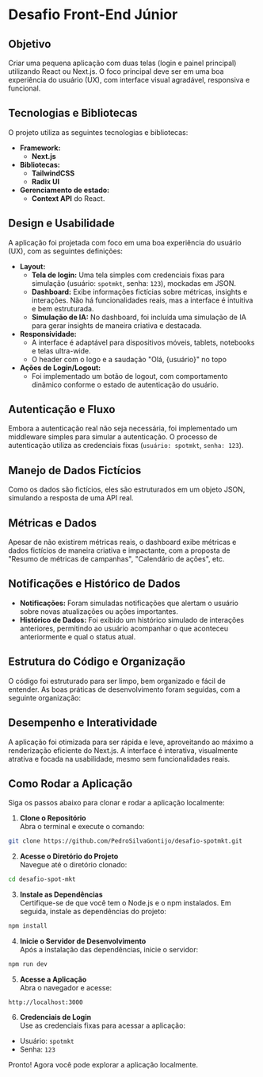 # Desafio Front-End Júnior

## Objetivo

Criar uma pequena aplicação com duas telas (login e painel principal) utilizando
React ou Next.js. O foco principal deve ser em uma boa experiência do usuário (UX),
com interface visual agradável, responsiva e funcional.

## Tecnologias e Bibliotecas

O projeto utiliza as seguintes tecnologias e bibliotecas:

- **Framework:** 
  - **Next.js**
- **Bibliotecas:** 
  - **TailwindCSS**
  - **Radix UI** 
- **Gerenciamento de estado:** 
  - **Context API** do React.

## Design e Usabilidade

A aplicação foi projetada com foco em uma boa experiência do usuário (UX), com as seguintes definições:

- **Layout:**
  - **Tela de login:** Uma tela simples com credenciais fixas para simulação (usuário: `spotmkt`, senha: `123`), mockadas em JSON.
  - **Dashboard:** Exibe informações fictícias sobre métricas, insights e interações. Não há funcionalidades reais, mas a interface é intuitiva e bem estruturada.
  - **Simulação de IA:** No dashboard, foi incluída uma simulação de IA para gerar insights de maneira criativa e destacada.
- **Responsividade:**
  - A interface é adaptável para dispositivos móveis, tablets, notebooks e telas ultra-wide.
  - O header com o logo e a saudação "Olá, {usuário}" no topo
- **Ações de Login/Logout:** 
  - Foi implementado um botão de logout, com comportamento dinâmico conforme o estado de autenticação do usuário.

## Autenticação e Fluxo

Embora a autenticação real não seja necessária, foi implementado um middleware simples para simular a autenticação. O processo de autenticação utiliza as credenciais fixas (`usuário: spotmkt`, `senha: 123`).

## Manejo de Dados Fictícios

Como os dados são fictícios, eles são estruturados em um objeto JSON, simulando a resposta de uma API real.

## Métricas e Dados

Apesar de não existirem métricas reais, o dashboard exibe métricas e dados fictícios de maneira criativa e impactante, com a proposta de "Resumo de métricas de campanhas", "Calendário de ações", etc.

## Notificações e Histórico de Dados

- **Notificações:** Foram simuladas notificações que alertam o usuário sobre novas atualizações ou ações importantes.
- **Histórico de Dados:** Foi exibido um histórico simulado de interações anteriores, permitindo ao usuário acompanhar o que aconteceu anteriormente e qual o status atual.

## Estrutura do Código e Organização

O código foi estruturado para ser limpo, bem organizado e fácil de entender. As boas práticas de desenvolvimento foram seguidas, com a seguinte organização:

## Desempenho e Interatividade

A aplicação foi otimizada para ser rápida e leve, aproveitando ao máximo a renderização eficiente do Next.js. A interface é interativa, visualmente atrativa e focada na usabilidade, mesmo sem funcionalidades reais.

## Como Rodar a Aplicação

Siga os passos abaixo para clonar e rodar a aplicação localmente:

1. **Clone o Repositório**  
  Abra o terminal e execute o comando:
  ```bash
  git clone https://github.com/PedroSilvaGontijo/desafio-spotmkt.git
  ```

2. **Acesse o Diretório do Projeto**  
  Navegue até o diretório clonado:
  ```bash
  cd desafio-spot-mkt
  ```

3. **Instale as Dependências**  
  Certifique-se de que você tem o Node.js e o npm instalados. Em seguida, instale as dependências do projeto:
  ```bash
  npm install
  ```

4. **Inicie o Servidor de Desenvolvimento**  
  Após a instalação das dependências, inicie o servidor:
  ```bash
  npm run dev
  ```

5. **Acesse a Aplicação**  
  Abra o navegador e acesse:
  ```
  http://localhost:3000
  ```

6. **Credenciais de Login**  
  Use as credenciais fixas para acessar a aplicação:
  - Usuário: `spotmkt`
  - Senha: `123`

Pronto! Agora você pode explorar a aplicação localmente.
